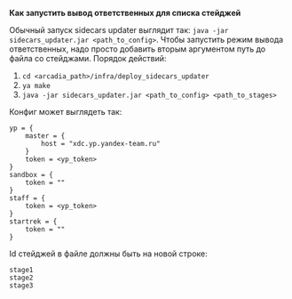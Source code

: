 **Как запустить вывод ответственных для списка стейджей**

Обычный запуск sidecars updater выглядит так: `java -jar sidecars_updater.jar <path_to_config>`.
Чтобы запустить режим вывода ответственных, надо просто добавить вторым аргументом путь до файла со стейджами.
Порядок действий:
1. `cd <arcadia_path>/infra/deploy_sidecars_updater`
2. `ya make`
3. `java -jar sidecars_updater.jar <path_to_config> <path_to_stages>`

Конфиг может выглядеть так:
```
yp = {
    master = {
        host = "xdc.yp.yandex-team.ru"
    }
    token = <yp_token>
}
sandbox = {
    token = ""
}
staff = {
    token = <yp_token>
}
startrek = {
    token = ""
}

```

Id стейджей в файле должны быть на новой строке:
```
stage1
stage2
stage3
```
